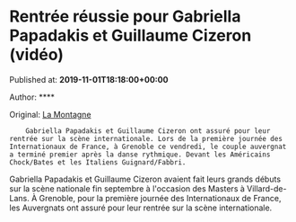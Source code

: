 
# Rentrée réussie pour Gabriella Papadakis et Guillaume Cizeron (vidéo)

Published at: **2019-11-01T18:18:00+00:00**

Author: ****

Original: [La Montagne](https://www.lamontagne.fr/clermont-ferrand-63000/sports/rentree-reussie-pour-gabriella-papadakis-et-guillaume-cizeron-video_13675915/)


        Gabriella Papadakis et Guillaume Cizeron ont assuré pour leur rentrée sur la scène internationale. Lors de la première journée des Internationaux de France, à Grenoble ce vendredi, le couple auvergnat a terminé premier après la danse rythmique. Devant les Américains Chock/Bates et les Italiens Guignard/Fabbri.
      
Gabriella Papadakis et Guillaume Cizeron avaient fait leurs grands débuts sur la scène nationale fin septembre à l'occasion des Masters à Villard-de-Lans. À Grenoble, pour la première journée des Internationaux de France, les Auvergnats ont assuré pour leur rentrée sur la scène internationale.
